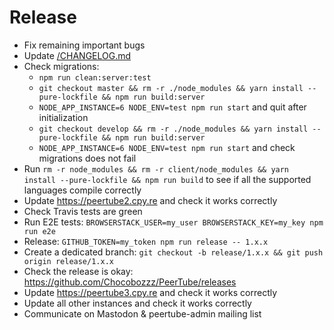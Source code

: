 # Release

 * Fix remaining important bugs
 * Update [/CHANGELOG.md](/CHANGELOG.md)
 * Check migrations:
    * `npm run clean:server:test`
    * `git checkout master && rm -r ./node_modules && yarn install --pure-lockfile && npm run build:server`
    * `NODE_APP_INSTANCE=6 NODE_ENV=test npm run start` and quit after initialization
    * `git checkout develop && rm -r ./node_modules && yarn install --pure-lockfile && npm run build:server`
    * `NODE_APP_INSTANCE=6 NODE_ENV=test npm run start` and check migrations does not fail
 * Run `rm -r node_modules && rm -r client/node_modules && yarn install --pure-lockfile && npm run build` to see if all the supported languages compile correctly
 * Update https://peertube2.cpy.re and check it works correctly
 * Check Travis tests are green
 * Run E2E tests: `BROWSERSTACK_USER=my_user BROWSERSTACK_KEY=my_key npm run e2e`
 * Release: `GITHUB_TOKEN=my_token npm run release -- 1.x.x`
 * Create a dedicated branch: `git checkout -b release/1.x.x && git push origin release/1.x.x`
 * Check the release is okay: https://github.com/Chocobozzz/PeerTube/releases
 * Update https://peertube3.cpy.re and check it works correctly
 * Update all other instances and check it works correctly
 * Communicate on Mastodon & peertube-admin mailing list

